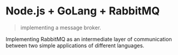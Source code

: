# Node.js + GoLang + RabbitMQ
> implementing a message broker.

Implementing RabbitMQ as an intermediate layer of communication between two simple applications of different languages.

